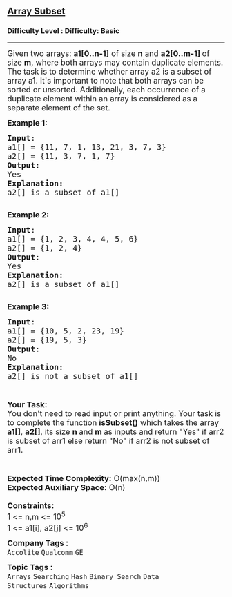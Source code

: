 <h2><a href="https://www.geeksforgeeks.org/problems/array-subset-of-another-array2317/1">Array Subset</a></h2><h3>Difficulty Level : Difficulty: Basic</h3><hr><div class="problems_problem_content__Xm_eO"><p><span style="font-size: 18px;">Given two arrays: <strong>a1[0..n-1]</strong> of size <strong>n</strong> and <strong>a2[0..m-1] </strong>of size <strong>m</strong>, where both arrays may contain duplicate elements. The task is to determine whether array a2 is a subset of array a1. It's important to note that both arrays can be sorted or unsorted. Additionally, each occurrence of a duplicate element within an array is considered as a separate element of the set.</span></p>
<p><span style="font-size: 18px;"><strong>Example 1:</strong></span></p>
<pre><span style="font-size: 18px;"><strong>Input</strong>:
a1[] = {11, 7, 1, 13, 21, 3, 7, 3}
a2[] = {11, 3, 7, 1, 7}
<strong>Output</strong>:
Yes
<strong>Explanation:</strong>
a2[] is a subset of a1[]</span></pre>
<p><br><span style="font-size: 18px;"><strong>Example 2:</strong></span></p>
<pre><span style="font-size: 18px;"><strong>Input</strong>:
a1[] = {1, 2, 3, 4, 4, 5, 6}
a2[] = {1, 2, 4}
<strong>Output</strong>:
Yes
<strong>Explanation:</strong>
a2[] is a subset of a1[]</span></pre>
<p><br><span style="font-size: 18px;"><strong>Example 3:</strong></span></p>
<pre><span style="font-size: 18px;"><strong>Input</strong>:
a1[] = {10, 5, 2, 23, 19}
a2[] = {19, 5, 3}<strong>
Output</strong>:
No<strong>
Explanation:</strong>
a2[] is not a subset of a1[]</span></pre>
<p>&nbsp;</p>
<p><span style="font-size: 18px;"><strong>Your Task:&nbsp;&nbsp;</strong><br>You don't need to read input or print anything. Your task is to complete the function <strong>isSubset()</strong>&nbsp;which takes the array <strong>a1[]</strong>, <strong>a2[]</strong>, its size <strong>n </strong>and <strong>m </strong>as inputs and return "Yes" if arr2 is subset of arr1 else return "No" if arr2 is not subset of arr1.</span></p>
<p>&nbsp;</p>
<p><span style="font-size: 18px;"><strong>Expected Time Complexity:</strong> O(max(n,m))<br><strong>Expected Auxiliary Space:</strong> O(n)<br><br><strong>Constraints:</strong><br>1 &lt;= n,m &lt;= 10<sup>5</sup><br>1 &lt;= a1[i], a2[j] &lt;= 10<sup>6</sup></span></p></div><p><span style=font-size:18px><strong>Company Tags : </strong><br><code>Accolite</code>&nbsp;<code>Qualcomm</code>&nbsp;<code>GE</code>&nbsp;<br><p><span style=font-size:18px><strong>Topic Tags : </strong><br><code>Arrays</code>&nbsp;<code>Searching</code>&nbsp;<code>Hash</code>&nbsp;<code>Binary Search</code>&nbsp;<code>Data Structures</code>&nbsp;<code>Algorithms</code>&nbsp;